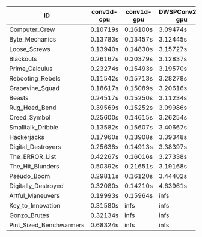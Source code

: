 |ID|conv1d-cpu|conv1d-gpu|DWSPConv2D-gpu|gemm-gpu|avg|
|-|-|-|-|-|-|
|Computer_Crew|0.10719s|0.16100s|3.09474s|1.86996s|1.30822s|
|Byte_Mechanics|0.13783s|0.13457s|3.12445s|1.96955s|1.34160s|
|Loose_Screws|0.13940s|0.14830s|3.15727s|1.97024s|1.35380s|
|Blackouts|0.26167s|0.20379s|3.12837s|1.88702s|1.37021s|
|Prime_Calculus|0.23274s|0.15493s|3.19570s|1.90946s|1.37321s|
|Rebooting_Rebels|0.11542s|0.15713s|3.28278s|1.93997s|1.37382s|
|Grapevine_Squad|0.18617s|0.15089s|3.20616s|1.97040s|1.37840s|
|Beasts|0.24517s|0.15250s|3.11234s|2.06819s|1.39455s|
|Rug_Heed_Bend|0.39569s|0.15252s|3.09986s|2.01225s|1.41508s|
|Creed_Symbol|0.25600s|0.14615s|3.26254s|2.01784s|1.42063s|
|Smalltalk_Dribble|0.13582s|0.15607s|3.40667s|2.00439s|1.42574s|
|Hackerjacks|0.17960s|0.13908s|3.39348s|2.14017s|1.46308s|
|Digital_Destroyers|0.25638s|0.14913s|3.38397s|2.20930s|1.49970s|
|The_ERROR_List|0.42267s|0.16016s|3.27338s|2.14277s|1.49974s|
|The_Hit_Blunders|0.50392s|0.21651s|3.19168s|2.09799s|1.50253s|
|Pseudo_Boom|0.29811s|0.16120s|3.44402s|2.20241s|1.52643s|
|Digitally_Destroyed|0.32080s|0.14210s|4.63961s|2.78884s|1.97284s|
|Artful_Maneuvers|0.19993s|0.15964s|infs|1.90058s|infs|
|Key_to_Innovation|0.31580s|infs|infs|2.84014s|infs|
|Gonzo_Brutes|0.32134s|infs|infs|infs|infs|
|Pint_Sized_Benchwarmers|0.68324s|infs|infs|4.71435s|infs|
